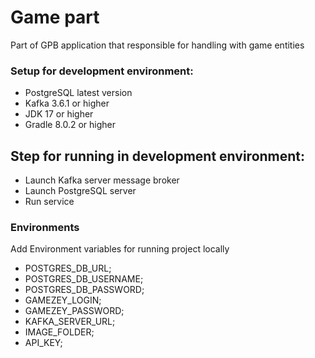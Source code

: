 
# Game part

Part of GPB application that responsible for handling with game entities

### Setup for development environment:

* PostgreSQL latest version
* Kafka 3.6.1 or higher
* JDK 17 or higher
* Gradle 8.0.2 or higher

## Step for running in development environment:
* Launch Kafka server message broker
* Launch PostgreSQL server
* Run service

### Environments

Add Environment variables for running project locally
* POSTGRES_DB_URL;
* POSTGRES_DB_USERNAME;
* POSTGRES_DB_PASSWORD;
* GAMEZEY_LOGIN;
* GAMEZEY_PASSWORD;
* KAFKA_SERVER_URL;
* IMAGE_FOLDER;
* API_KEY;